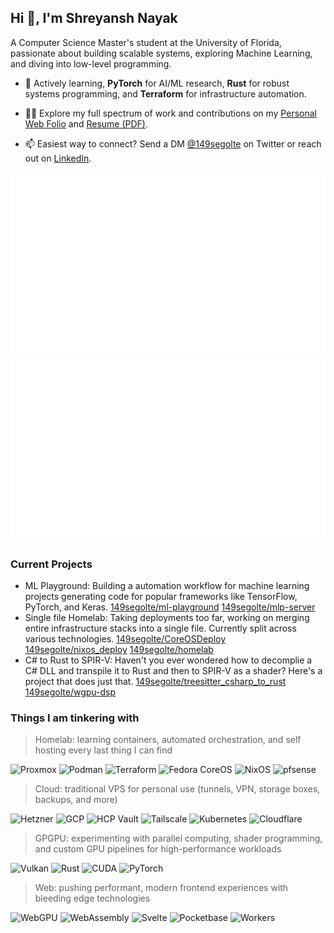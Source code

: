 ## Hi 👋, I'm Shreyansh Nayak

A Computer Science Master's student at the University of Florida, passionate about building scalable systems, exploring Machine Learning, and diving into low-level programming.

- 🌱 Actively learning, **PyTorch** for AI/ML research, **Rust** for robust systems programming, and **Terraform** for infrastructure automation.

- 👨‍💻 Explore my full spectrum of work and contributions on my [Personal Web Folio](https://149segolte.dev) and [Resume (PDF)](https://github.com/149segolte/149segolte/blob/3c6d68a0dac74d03da33dfac16c014704be5a617/Resume.pdf).

- 📫 Easiest way to connect? Send a DM [@149segolte](https://twitter.com/149segolte) on Twitter or reach out on [LinkedIn](https://linkedin.com/in/149segolte).

<div>
  <img src="https://raw.githubusercontent.com/149segolte/github-stats-transparent/output/generated/overview.svg" alt="149segolte overview" />
  <img src="https://raw.githubusercontent.com/149segolte/github-stats-transparent/output/generated/languages.svg" alt="149segolte used languages" />
</div>

### Current Projects

- ML Playground: Building a automation workflow for machine learning projects generating code for popular frameworks like TensorFlow, PyTorch, and Keras.
  [149segolte/ml-playground](https://github.com/149segolte/ml-playground) [149segolte/mlp-server](https://github.com/149segolte/mlp-server)
- Single file Homelab: Taking deployments too far, working on merging entire infrastructure stacks into a single file. Currently split across various technologies.
  [149segolte/CoreOSDeploy](https://github.com/149segolte/CoreOSDeploy) [149segolte/nixos_deploy](https://github.com/149segolte/nixos_deploy) [149segolte/homelab](https://github.com/149segolte/homelab)
- C# to Rust to SPIR-V: Haven't you ever wondered how to decomplie a C# DLL and transpile it to Rust and then to SPIR-V as a shader? Here's a project that does just that.
  [149segolte/treesitter_csharp_to_rust](https://github.com/149segolte/treesitter_csharp_to_rust) [149segolte/wgpu-dsp](https://github.com/149segolte/wgpu-dsp)

### Things I am tinkering with

> Homelab: learning containers, automated orchestration, and self hosting every last thing I can find

![Proxmox](https://img.shields.io/badge/proxmox-_?style=for-the-badge&logo=proxmox&labelColor=1e1e1e&color=f1f1f1) ![Podman](https://img.shields.io/badge/podman-_?style=for-the-badge&logo=podman&labelColor=1e1e1e&color=f1f1f1) ![Terraform](https://img.shields.io/badge/terraform-_?style=for-the-badge&logo=terraform&labelColor=1e1e1e&color=f1f1f1) ![Fedora CoreOS](https://img.shields.io/badge/CoreOS-_?style=for-the-badge&logo=fedora&labelColor=1e1e1e&color=f1f1f1) ![NixOS](https://img.shields.io/badge/NixOS-_?style=for-the-badge&logo=nixos&labelColor=1e1e1e&color=f1f1f1) ![pfsense](https://img.shields.io/badge/pfsense-_?style=for-the-badge&logo=pfsense&labelColor=1e1e1e&color=f1f1f1)

> Cloud: traditional VPS for personal use (tunnels, VPN, storage boxes, backups, and more)

![Hetzner](https://img.shields.io/badge/Hetzner-_?style=for-the-badge&logo=hetzner&labelColor=1e1e1e&color=f1f1f1) ![GCP](https://img.shields.io/badge/GCP-_?style=for-the-badge&logo=googlecloud&labelColor=1e1e1e&color=f1f1f1) ![HCP Vault](https://img.shields.io/badge/Vault-_?style=for-the-badge&logo=vault&labelColor=1e1e1e&color=f1f1f1) ![Tailscale](https://img.shields.io/badge/Tailscale-_?style=for-the-badge&logo=tailscale&labelColor=1e1e1e&color=f1f1f1) ![Kubernetes](https://img.shields.io/badge/Kubernetes-_?style=for-the-badge&logo=kubernetes&labelColor=1e1e1e&color=f1f1f1) ![Cloudflare](https://img.shields.io/badge/Cloudflare-_?style=for-the-badge&logo=cloudflare&labelColor=1e1e1e&color=f1f1f1)

> GPGPU: experimenting with parallel computing, shader programming, and custom GPU pipelines for high-performance workloads

![Vulkan](https://img.shields.io/badge/Vulkan-_?style=for-the-badge&logo=vulkan&labelColor=1e1e1e&color=f1f1f1) ![Rust](https://img.shields.io/badge/Rust-_?style=for-the-badge&logo=rust&labelColor=1e1e1e&color=f1f1f1) ![CUDA](https://img.shields.io/badge/CUDA-_?style=for-the-badge&logo=nvidia&labelColor=1e1e1e&color=f1f1f1) ![PyTorch](https://img.shields.io/badge/PyTorch-_?style=for-the-badge&logo=pytorch&labelColor=1e1e1e&color=f1f1f1)

> Web: pushing performant, modern frontend experiences with bleeding edge technologies

![WebGPU](https://img.shields.io/badge/WebGPU-_?style=for-the-badge&logo=webgpu&labelColor=1e1e1e&color=f1f1f1) ![WebAssembly](https://img.shields.io/badge/WebAssembly-_?style=for-the-badge&logo=webassembly&labelColor=1e1e1e&color=f1f1f1) ![Svelte](https://img.shields.io/badge/Svelte-_?style=for-the-badge&logo=svelte&labelColor=1e1e1e&color=f1f1f1) ![Pocketbase](https://img.shields.io/badge/Pocketbase-_?style=for-the-badge&logo=pocketbase&labelColor=1e1e1e&color=f1f1f1) ![Workers](https://img.shields.io/badge/Workers-_?style=for-the-badge&logo=cloudflareworkers&labelColor=1e1e1e&color=f1f1f1)
